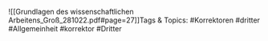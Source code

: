 
![[Grundlagen des wissenschaftlichen Arbeitens_Groß_281022.pdf#page=27]]Tags & Topics:
   #Korrektoren
   #dritter
   #Allgemeinheit
   #korrektor
   #Dritter